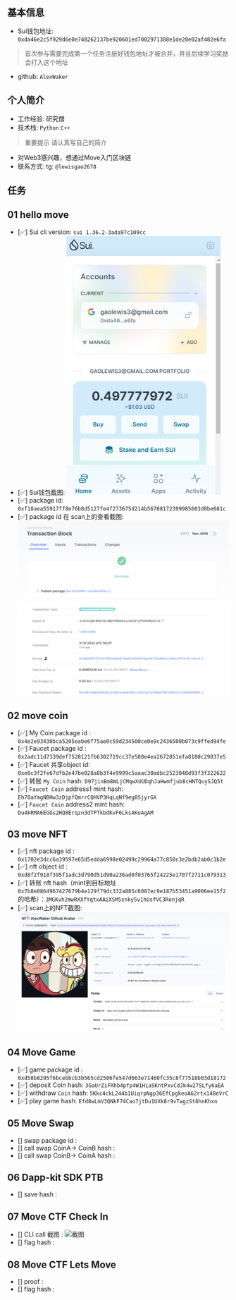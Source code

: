## 基本信息
- Sui钱包地址: `0xda46e2c5f929d6e0e748262137be920601ed7002971388e1de20e02af482e6fa`
> 首次参与需要完成第一个任务注册好钱包地址才被合并，并且后续学习奖励会打入这个地址
- github: `AlexWaker`

## 个人简介
- 工作经验: 研究僧
- 技术栈: `Python` `C++`
> 重要提示 请认真写自己的简介
- 对Web3感兴趣，想通过Move入门区块链
- 联系方式: tg: `@lewisgao2678` 

## 任务

##   01 hello move  
- [✅] Sui cli version: `sui 1.36.2-3ada97c109cc`
- [✅] Sui钱包截图: ![Sui钱包截图](./images/walletscreenshot.png)
- [✅] package id: `0xf18aea55917ff8e76b8d5127fe4f273675d214b56708172399985603d0be681c`
- [✅] package id 在 scan上的查看截图:![Scan截图](./images/scanscreenshot.png)

##   02 move coin
- [✅] My Coin package id : `0x4e2e93430bca5205eabe6f75ae0c59d234500ce0e9c2436500b073c9ffed94fe`
- [✅] Faucet package id : `0x2adc11d7339def7528121fb6302719cc37e588e4ea2672851efa8180c29037e5`
- [✅] Faucet 共享object id: `0xe0c3f2fe67dfb2e47be028a8b3f4e9999c5aaac30adbc2523048d93f3f322622`
- [✅] 转账 `My Coin` hash: `D97jinBm8WLjCMqwXUUDqhJaHwmfjub8cHNTQuySJQ5t`
- [✅] `Faucet Coin` address1 mint hash: `Eh78aYmgNBHw3zDjpfQmrrCQHVP3HqLqNf9eg8SjyrGX`
- [✅] `Faucet Coin` address2 mint hash: `Du4kRMA6EGGs2HQ8Erqzn3dTPTkbdKvF6LksAKoAgAM`

##   03 move NFT
- [✅] nft package id : `0x1702e3dcc6a39597e65d5edda6998e02499c29964a77c850c3e2bdb2ab0c1b2e`
- [✅] nft object id : `0xd8f2f918f395f1adc3d790d51d90a236ad0f03765f24225e1707f2711c079313`
- [✅] 转账 nft  hash（mint到目标地址`0x7b8e0864967427679b4e129f79dc332a885c6087ec9e187b53451a9006ee15f2`的哈希）：`3MGKvh2mwRXXfYqtxAAiXSM5snky5v1hUsfVC3RonjqR`
- [✅] scan上的NFT截图:![Scan截图](./images/mint_alexnft_myaddress.png)

##   04 Move Game
- [✅] game package id : `0xd58b8295f6bcebbcb3b565cd2506fe547d663e71460fc35c8f77518b03d18172`
- [✅] deposit Coin hash: `3GaUrZiFRhb4pfp4W1HiaSKntPxvCdJk4w27SLfy6aEA`
- [✅] withdraw `Coin` hash: `5Kkc4ckL244b1UiqrpNgp36EfCpgkeoA62rtx148eVrC`
- [✅] play game hash: `Efd8wLmV3QNkF74Cao7jtDu1UXk8r9vTwgzSt6hnKhxn`

##   05 Move Swap
- [] swap package id :
- [] call swap CoinA-> CoinB  hash :
- [] call swap CoinB-> CoinA  hash :

##   06 Dapp-kit SDK PTB
- [] save hash :

##   07 Move CTF Check In
- [] CLI call 截图 : ![截图](./images/你的图片地址)
- [] flag hash :

##   08 Move CTF Lets Move
- [] proof : 
- [] flag hash :
